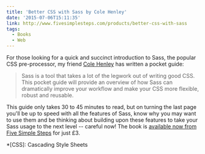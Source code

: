 ```yaml
---
title: 'Better CSS with Sass by Cole Henley'
date: '2015-07-06T15:11:35'
link: http://www.fivesimplesteps.com/products/better-css-with-sass
tags:
  - Books
  - Web
---
```

For those looking for a quick and succinct introduction to Sass, the popular CSS pre-processor, my friend [Cole Henley][1] has written a pocket guide:

> Sass is a tool that takes a lot of the legwork out of writing good CSS. This pocket guide will provide an overview of how Sass can dramatically improve your workflow and make your CSS more flexible, robust and reusable.

This guide only takes 30 to 45 minutes to read, but on turning the last page you'll be up to speed with all the features of Sass, know why you may want to use them and be thinking about building upon these features to take your Sass usage to the next level -- careful now! The book is [available now from Five Simple Steps][2] for just £3.

[1]: http://cole007.net
[2]: http://www.fivesimplesteps.com/products/better-css-with-sass

*[CSS]: Cascading Style Sheets
